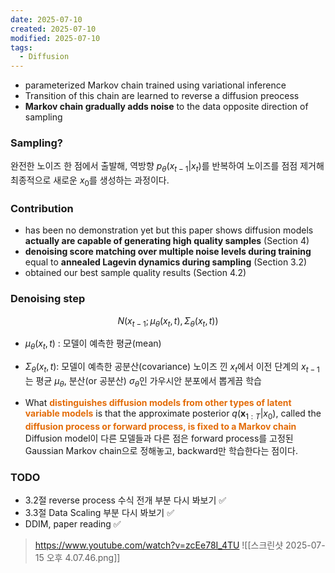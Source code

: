 ```yaml
---
date: 2025-07-10
created: 2025-07-10
modified: 2025-07-10
tags:
  - Diffusion
---
```

- parameterized Markov chain trained using variational inference
- Transition of this chain are learned to reverse a diffusion preocess
- **Markov chain gradually adds noise** to the data opposite direction of sampling

### Sampling? 
완전한 노이즈 한 점에서 출발해, 역방향 $p_\theta(x_{t-1}|x_t)$를 반복하여 노이즈를 점점 제거해 최종적으로 새로운 $x_0$를 생성하는 과정이다. 

### Contribution
- has been no demonstration yet but this paper shows diffusion models **actually are capable of generating high quality samples** (Section 4) 
- **denoising score matching over multiple noise levels during training** <br>equal to **annealed Lagevin dynamics during sampling** (Section 3.2) 
- obtained our best sample quality results (Section 4.2) 

### Denoising step
$$
N(x_{t−1}​;μ_θ​(x_t​,t),Σ_θ​(x_t​,t))
$$
- $\mu_\theta(x_t, t)$ : 모델이 예측한 평균(mean)
- $\Sigma_\theta(x_t, t)$: 모델이 예측한 공분산(covariance)
노이즈 낀 $x_t$에서 이전 단계의 $x_{t-1}$는 평균 $\mu_\theta$, 분산(or 공분산) $\sigma_\theta$인 가우시안 분포에서 뽑게끔 학습

- What <b><font color="#e36c09">distinguishes diffusion models from other types of latent variable models</font></b> is that the approximate posterior $q(\mathbf{x}_{1:T}|x_0)$, called the <b><font color="#e36c09">diffusion process or forward process, is fixed to a Markov chain</font></b><br>Diffusion model이 다른 모델들과 다른 점은 forward process를 고정된 Gaussian Markov chain으로 정해놓고, backward만 학습한다는 점이다. 

### TODO
- 3.2절 reverse process 수식 전개 부분 다시 봐보기 ✅
- 3.3절 Data Scaling 부분 다시 봐보기 ✅
- DDIM, paper reading ✅

> https://www.youtube.com/watch?v=zcEe78I_4TU
![[스크린샷 2025-07-15 오후 4.07.46.png]]
